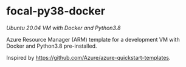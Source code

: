 # focal-py38-docker

*Ubuntu 20.04 VM with Docker and Python3.8*

Azure Resource Manager (ARM) template for a development VM with Docker and Python3.8 pre-installed.

Inspired by https://github.com/Azure/azure-quickstart-templates.
